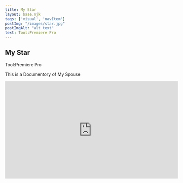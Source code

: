```yaml
---
title: My Star
layout: base.njk
tags: ['visual', 'navItem']
postImg: "/images/star.jpg"
postImgAlt: "alt text"
text: Tool:Premiere Pro
---
```

  <main>
  <div class="detailpage">   
 <div class="description"> 
    <h2 class="dptitle">My Star</h2>  
   <p class="dpword">Tool:Premiere Pro</p>
   <p class="dpword"> This is a Documentory of My Spouse </p>
 </div>  

   <div class="videoWrapper ratio-4-3">
	<iframe width="560" height="315" src="https://www.youtube.com/embed/0ec72BSfCm0" title="MyStar" frameborder="0" allow="accelerometer; autoplay; clipboard-write; encrypted-media; gyroscope; picture-in-picture" allowfullscreen></iframe>
  
</div><!-- end .videoWrapper -->
    </div>
  </main>